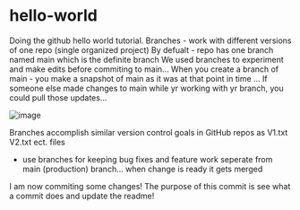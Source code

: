 # hello-world
Doing the github hello world tutorial. 
Branches - work with different versions of one repo (single organized project)
By defualt - repo has one branch named main which is the definite branch
We used branches to experiment and make edits before commiting to main...
When you create a branch of main - you make a snapshot of main as it was at that point in time ... 
If someone else made changes to main while yr working with yr branch, you could pull those updates...

![image](https://user-images.githubusercontent.com/63068680/116637617-60a7ca00-a932-11eb-8c02-6e385b20a41d.png)

Branches accomplish similar version control goals in GitHub repos as V1.txt V2.txt ect. files 
- use branches for keeping bug fixes and feature work seperate from main (production) branch... when change is ready it gets merged

I am now commiting some changes! The purpose of this commit is see what a commit does and update the readme!
